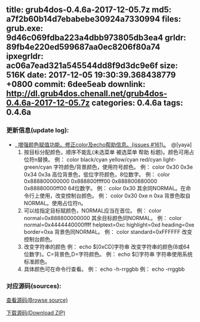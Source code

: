 title: grub4dos-0.4.6a-2017-12-05.7z
md5: a7f2b60b14d7ebabebe30924a7330994
files:
  grub.exe: 9d46c069fdba223a4dbb973805db3ea4
  grldr: 89fb4e220ed599687aa0ec8206f80a74
  ipxegrldr: ac06a7ead321a545544dd8f9d3dc9e6f
size: 516K
date: 2017-12-05 19:30:39.368438779 +0800
commit: 6dee5eab
downlink: http://dl.grub4dos.chenall.net/grub4dos-0.4.6a-2017-12-05.7z
categories: 0.4.6a
tags: 0.4.6a
---


### 更新信息(update log):
  * [﻿. 增强颜色赋值功能。修正color及echo帮助信息。(issues #161)。](https://github.com/chenall/grub4dos/commit/6dee5eab45053c7a6098bbe50c3117023683f004)　@[yaya]
      1. 按目标分配颜色，顺序不能乱(未选菜单 被选菜单 帮助 标题)。颜色可用占位符n替换。
        例： color black/cyan yellow/cyan red/cyan light-green/cyan    字符颜色/背景颜色，使用符号颜色。
        例： color 0x30 0x3e 0x34 0x3a    高位背景色，低位字符颜色，8位数字。
        例： color 0x888800000000 0x888800ffff00 0x888800880000 0x88880000ff00    64位数字。
        例： color 0x30    其余同NORMAL。在命令行上使用，改变控制台颜色。
        例： color 0x30 0xe n 0xa    背景色取自NORMAL。使用占位符n。
      2. 可以给指定目标赋颜色，NORMAL应当在首位。
        例： color normal=0x888800000000    其余目标颜色同NORMAL。
        例： color normal=0x4444440000ffff helptext=0xc highlight=0xd heading=0xe border=0xa    背景色同NORMAL。
        例： color standard=0xFFFFFF    改变控制台颜色。
      3. 改变字符串的颜色
        例： echo $[0xCD]字符串    改变字符串的颜色(8或64位数字)。C=背景色,D=字符颜色。
        例： echo $[]字符串        字符串使用系统标准颜色。
      4. 具体颜色可在命令行查看。
        例： echo -h-rrggbb
        例： echo -rrggbb

### 对应源码(sources):
  [查看源码(Browse source)](https://github.com/chenall/grub4dos/tree/6dee5eab45053c7a6098bbe50c3117023683f004)

  [下载源码(Download ZIP)](https://github.com/chenall/grub4dos/archive/6dee5eab45053c7a6098bbe50c3117023683f004.zip)

